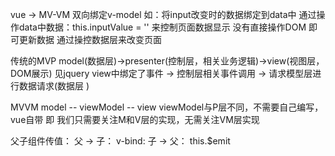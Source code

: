 vue -> MV-VM
双向绑定v-model
如：将input改变时的数据绑定到data中
    通过操作data中数据：this.inputValue = ''
    来控制页面数据显示
    没有直接操作DOM
    即可更新数据
    通过操控数据层来改变页面

传统的MVP  model(数据层)->presenter(控制层，相关业务逻辑)->view(视图层，DOM展示)
见jquery
view中绑定了事件 -> 控制层相关事件调用 -> 请求模型层进行数据请求(数据层 )

MVVM  model --  viewModel  -- view
viewModel与P层不同，不需要自己编写，vue自带
即 我们只需要关注M和V层的实现，无需关注VM层实现

父子组件传值：
父 -> 子： v-bind:
子 -> 父： this.$emit